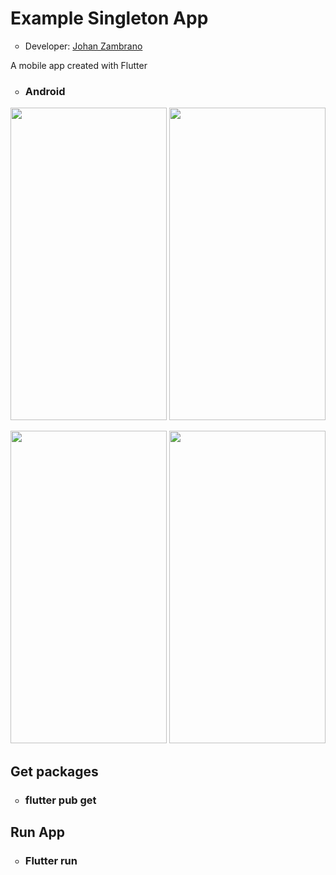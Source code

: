 <h1>Example Singleton App</h1>
<ul>
  <li type="circle">Developer: <a href="https://www.linkedin.com/in/johan-zambrano-b537501bb/">Johan Zambrano</a></li>
</ul>

A mobile app created with Flutter

<ul>
  <li type="circle"><h3>Android</h3></li>
</ul>

<p align="center">
<img src="https://user-images.githubusercontent.com/25967495/137963454-217dfc7b-339d-4c37-a617-02d92c47e6c5.jpg" width="250" height="500">
<img src="https://user-images.githubusercontent.com/25967495/137963463-16bc9dbe-ecf3-40ca-9a64-7b746a386fd8.jpg" width="250" height="500">
</p>

<p align="center">
<img src="https://user-images.githubusercontent.com/25967495/137963472-e4e9e417-a7b0-4c87-9081-c4d668cd1663.jpg" width="250" height="500">
<img src="https://user-images.githubusercontent.com/25967495/137963484-407b9b50-df0e-46c9-9832-2ec0ed98b010.jpg" width="250" height="500">
</p>

<h2>Get packages</h2>
<ul>
  <li type="circle"><h3>flutter pub get</h3></li>
</ul>

<h2>Run App</h2>
<ul>
  <li type="circle"><h3>Flutter run</h3></li>
</ul>
